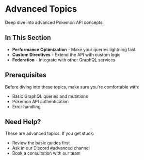 # Advanced Topics

Deep dive into advanced Pokemon API concepts.

## In This Section

- **Performance Optimization** - Make your queries lightning fast
- **Custom Directives** - Extend the API with custom logic
- **Federation** - Integrate with other GraphQL services

## Prerequisites

Before diving into these topics, make sure you're comfortable with:

- Basic GraphQL queries and mutations
- Pokemon API authentication
- Error handling

## Need Help?

These are advanced topics. If you get stuck:

- Review the basic guides first
- Ask in our Discord #advanced channel
- Book a consultation with our team
